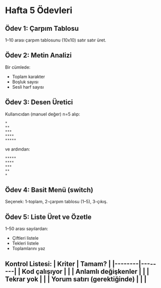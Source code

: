 # Hafta 5 Ödevleri

## Ödev 1: Çarpım Tablosu
1–10 arası çarpım tablosunu (10x10) satır satır üret.

## Ödev 2: Metin Analizi
Bir cümlede:
- Toplam karakter
- Boşluk sayısı
- Sesli harf sayısı

## Ödev 3: Desen Üretici
Kullanıcıdan (manuel değer) n=5 alıp:
```
*
**
***
****
*****
```
ve ardından:
```
*****
****
***
**
*
```

## Ödev 4: Basit Menü (switch)
Seçenek: 1-toplam, 2-çarpım tablosu (1–5), 3-çıkış.

## Ödev 5: Liste Üret ve Özetle
1–50 arası sayılardan:
- Çiftleri listele
- Tekleri listele
- Toplamlarını yaz

Kontrol Listesi:
| Kriter | Tamam? |
|--------|--------|
| Kod çalışıyor |  |
| Anlamlı değişkenler |  |
| Tekrar yok |  |
| Yorum satırı (gerektiğinde) |  |
|
---